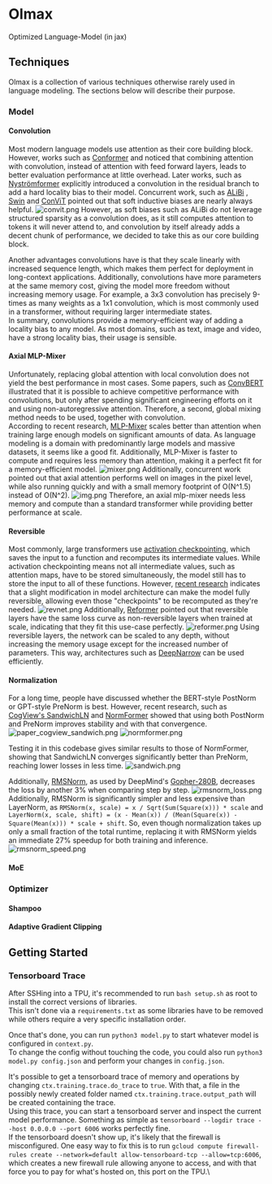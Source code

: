 # Olmax

Optimized Language-Model (in jax)

## Techniques

Olmax is a collection of various techniques otherwise rarely used in language modeling. The sections below will describe
their purpose.

### Model

#### Convolution

Most modern language models use attention as their core building block. However, works such
as [Conformer](https://arxiv.org/abs/2005.08100) and noticed that combining attention with convolution, instead of
attention with feed forward layers, leads to better evaluation performance at little overhead. Later works, such
as [Nyströmformer](https://arxiv.org/abs/2102.03902) explicitly introduced a convolution in the residual branch to add a
hard locality bias to their model. Concurrent work, such as [ALiBi](https://arxiv.org/abs/2108.12409)
, [Swin](https://arxiv.org/abs/2103.14030) and [ConViT](https://arxiv.org/abs/2103.10697) pointed out that soft
inductive biases are nearly always helpful.
![convit.png](images/convit.png)
However, as soft biases such as ALiBi do not leverage structured sparsity as a convolution does, as it still computes
attention to tokens it will never attend to, and convolution by itself already adds a decent chunk of performance, we
decided to take this as our core building block.

Another advantages convolutions have is that they scale linearly with increased sequence length, which makes them
perfect for deployment in long-context applications. Additionally, convolutions have more parameters at the same memory
cost, giving the model more freedom without increasing memory usage. For example, a 3x3 convolution has precisely
9-times as many weights as a 1x1 convolution, which is most commonly used in a transformer, without requiring larger
intermediate states.\
In summary, convolutions provide a memory-efficient way of adding a locality bias to any model. As most domains, such as
text, image and video, have a strong locality bias, their usage is sensible.

#### Axial MLP-Mixer

Unfortunately, replacing global attention with local convolution does not yield the best performance in most cases. Some
papers, such as [ConvBERT](https://arxiv.org/abs/2008.02496) illustrated that it is possible to achieve competitive
performance with convolutions, but only after spending significant engineering efforts on it and using
non-autoregressive attention. Therefore, a second, global mixing method needs to be used, together with convolution.\
According to recent research, [MLP-Mixer](https://arxiv.org/abs/2105.01601) scales better than attention when training
large enough models on significant amounts of data. As language modeling is a domain with predominantly large models and
massive datasets, it seems like a good fit. Additionally, MLP-Mixer is faster to compute and requires less memory than
attention, making it a perfect fit for a memory-efficient model.
![mixer.png](images/mixer.png)
Additionally, concurrent work pointed out that axial attention performs well on images in the pixel level, while also
running quickly and with a small memory footprint of O(N^1.5) instead of O(N^2).
![img.png](images/axial.png)
Therefore, an axial mlp-mixer needs less memory and compute than a standard transformer while providing better
performance at scale.

#### Reversible

Most commonly, large transformers use [activation checkpointing](https://arxiv.org/abs/1604.06174v2), which saves the
input to a function and recomputes its intermediate values. While activation checkpointing means not all intermediate
values, such as attention maps, have to be stored simultaneously, the model still has to store the input to all of these
functions. However, [recent research](https://arxiv.org/abs/1707.04585) indicates that a slight modification in model
architecture can make the model fully reversible, allowing even those "checkpoints" to be recomputed as they're needed.
![revnet.png](images/revnet.png)
Additionally, [Reformer](https://arxiv.org/abs/2001.04451) pointed out that reversible layers have the same loss curve
as non-reversible layers when trained at scale, indicating that they fit this use-case perfectly.
![reformer.png](images/reformer.png)
Using reversible layers, the network can be scaled to any depth, without increasing the memory usage except for the
increased number of parameters. This way, architectures such as [DeepNarrow](https://arxiv.org/abs/2109.10686) can be
used efficiently.

#### Normalization

For a long time, people have discussed whether the BERT-style PostNorm or GPT-style PreNorm is best. However, recent
research, such as [CogView's SandwichLN](https://arxiv.org/abs/2105.13290)
and [NormFormer](https://openreview.net/pdf?id=GMYWzWztDx5) showed that using both PostNorm and PreNorm improves
stability and with that convergence.
![paper_cogview_sandwich.png](images/paper_cogview_sandwich.png)
![normformer.png](images/normformer.png)

Testing it in this codebase gives similar results to those of NormFormer, showing that SandwichLN converges
significantly better than PreNorm, reaching lower losses in less time.
![sandwich.png](images/sandwich.png)

Additionally, [RMSNorm](https://arxiv.org/abs/1910.07467), as used by
DeepMind's [Gopher-280B](https://arxiv.org/abs/2112.11446), decreases the loss by another
3% when comparing step by step. ![rmsnorm_loss.png](images/rmsnorm_loss.png)
Additionally, RMSNorm is significantly simpler and less expensive than LayerNorm,
as `RMSNorm(x, scale) = x / Sqrt(Sum(Square(x))) * scale` and
`LayerNorm(x, scale, shift) = (x - Mean(x)) / (Mean(Square(x)) - Square(Mean(x))) * scale + shift`. So, even though
normalization takes up only a small fraction of the total runtime, replacing it with RMSNorm yields an immediate 27%
speedup for both training and inference.
![rmsnorm_speed.png](images/rmsnorm_speed.png)

#### MoE

### Optimizer

#### Shampoo

#### Adaptive Gradient Clipping

## Getting Started

### Tensorboard Trace

After SSHing into a TPU, it's recommended to run `bash setup.sh` as root to install the correct versions of libraries.\
This isn't done via a `requirements.txt` as some libraries have to be removed while others require a very specific
installation order.

Once that's done, you can run `python3 model.py` to start whatever model is configured in `context.py`.\
To change the config without touching the code, you could also run `python3 model.py config.json` and perform your
changes in `config.json`.

It's possible to get a tensorboard trace of memory and operations by changing `ctx.training.trace.do_trace` to `true`.
With that, a file in the possibly newly created folder named `ctx.training.trace.output_path` will be created containing
the trace.\
Using this trace, you can start a tensorboard server and inspect the current model performance. Something as simple
as `tensorboard --logdir trace --host 0.0.0.0 --port 6006` works perfectly fine.\
If the tensorboard doesn't show up, it's likely that the firewall is misconfigured. One easy way to fix this is to
run `gcloud compute firewall-rules create --network=default allow-tensorboard-tcp --allow=tcp:6006`, which creates a new
firewall rule allowing anyone to access, and with that force you to pay for what's hosted on, this port on the TPU.\